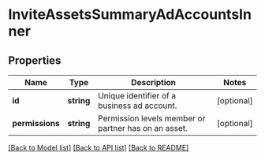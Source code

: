 # InviteAssetsSummaryAdAccountsInner

## Properties
Name | Type | Description | Notes
------------ | ------------- | ------------- | -------------
**id** | **string** | Unique identifier of a business ad account. | [optional] 
**permissions** | **string** | Permission levels member or partner has on an asset. | [optional] 

[[Back to Model list]](../README.md#documentation-for-models) [[Back to API list]](../README.md#documentation-for-api-endpoints) [[Back to README]](../README.md)


